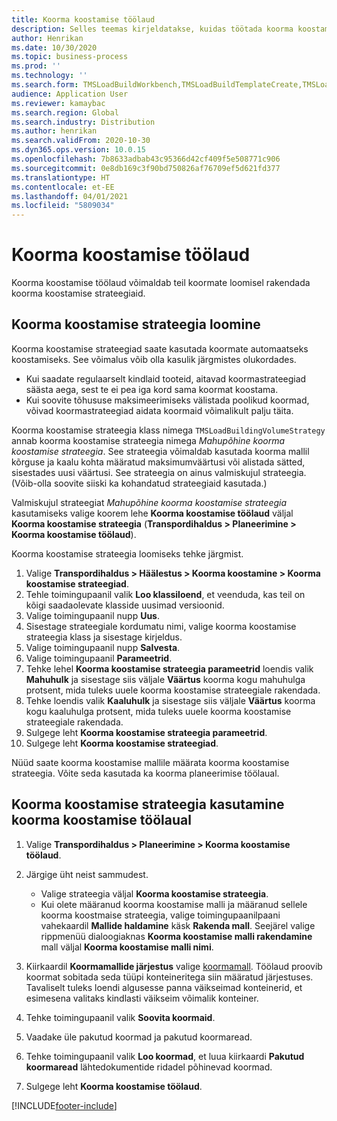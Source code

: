 ```yaml
---
title: Koorma koostamise töölaud
description: Selles teemas kirjeldatakse, kuidas töötada koorma koostamise töölauaga.
author: Henrikan
ms.date: 10/30/2020
ms.topic: business-process
ms.prod: ''
ms.technology: ''
ms.search.form: TMSLoadBuildWorkbench,TMSLoadBuildTemplateCreate,TMSLoadBuildStrategy,TMSLoadBuildTemplateApply
audience: Application User
ms.reviewer: kamaybac
ms.search.region: Global
ms.search.industry: Distribution
ms.author: henrikan
ms.search.validFrom: 2020-10-30
ms.dyn365.ops.version: 10.0.15
ms.openlocfilehash: 7b8633adbab43c95366d42cf409f5e508771c906
ms.sourcegitcommit: 0e8db169c3f90bd750826af76709ef5d621fd377
ms.translationtype: HT
ms.contentlocale: et-EE
ms.lasthandoff: 04/01/2021
ms.locfileid: "5809034"
---
```

# <a name="load-building-workbench"></a>Koorma koostamise töölaud

Koorma koostamise töölaud võimaldab teil koormate loomisel rakendada koorma koostamise strateegiaid.

## <a name="create-a-load-building-strategy"></a>Koorma koostamise strateegia loomine

Koorma koostamise strateegiad saate kasutada koormate automaatseks koostamiseks. See võimalus võib olla kasulik järgmistes olukordades.

- Kui saadate regulaarselt kindlaid tooteid, aitavad koormastrateegiad säästa aega, sest te ei pea iga kord sama koormat koostama.
- Kui soovite tõhususe maksimeerimiseks välistada poolikud koormad, võivad koormastrateegiad aidata koormaid võimalikult palju täita.

Koorma koostamise strateegia klass nimega `TMSLoadBuildingVolumeStrategy` annab koorma koostamise strateegia nimega *Mahupõhine koorma koostamise strateegia*. See strateegia võimaldab kasutada koorma mallil kõrguse ja kaalu kohta määratud maksimumväärtusi või alistada sätted, sisestades uusi väärtusi. See strateegia on ainus valmiskujul strateegia. (Võib-olla soovite siiski ka kohandatud strateegiaid kasutada.)

Valmiskujul strateegiat *Mahupõhine koorma koostamise strateegia* kasutamiseks valige koorem lehe **Koorma koostamise töölaud** väljal **Koorma koostamise strateegia** (**Transpordihaldus &gt; Planeerimine &gt; Koorma koostamise töölaud**).

Koorma koostamise strateegia loomiseks tehke järgmist.

1. Valige **Transpordihaldus &gt; Häälestus &gt; Koorma koostamine &gt; Koorma koostamise strateegiad**.
1. Tehle toimingupaanil valik **Loo klassiloend**, et veenduda, kas teil on kõigi saadaolevate klasside uusimad versioonid.
1. Valige toimingupaanil nupp **Uus**.
1. Sisestage strateegiale kordumatu nimi, valige koorma koostamise strateegia klass ja sisestage kirjeldus.
1. Valige toimingupaanil nupp **Salvesta**.
1. Valige toimingupaanil **Parameetrid**.
1. Tehke lehel **Koorma koostamise strateegia parameetrid** loendis valik **Mahuhulk** ja sisestage siis väljale **Väärtus** koorma kogu mahuhulga protsent, mida tuleks uuele koorma koostamise strateegiale rakendada.
1. Tehke loendis valik **Kaaluhulk** ja sisestage siis väljale **Väärtus** koorma kogu kaaluhulga protsent, mida tuleks uuele koorma koostamise strateegiale rakendada.
1. Sulgege leht **Koorma koostamise strateegia parameetrid**.
1. Sulgege leht **Koorma koostamise strateegiad**.

Nüüd saate koorma koostamise mallile määrata koorma koostamise strateegia. Võite seda kasutada ka koorma planeerimise töölaual.

## <a name="use-a-load-building-strategy-in-the-load-building-workbench"></a>Koorma koostamise strateegia kasutamine koorma koostamise töölaual

1. Valige **Transpordihaldus &gt; Planeerimine &gt; Koorma koostamise töölaud**.
1. Järgige üht neist sammudest.

    - Valige strateegia väljal **Koorma koostamise strateegia**.
    - Kui olete määranud koorma koostamise malli ja määranud sellele koorma koostmaise strateegia, valige toimingupaanilpaani vahekaardil **Mallide haldamine** käsk **Rakenda mall**. Seejärel valige rippmenüü dialoogiaknas **Koorma koostamise malli rakendamine** mall väljal **Koorma koostamise malli nimi**.

1. Kiirkaardil **Koormamallide järjestus** valige [koormamall](load-template.md). Töölaud proovib koormat sobitada seda tüüpi konteineritega siin määratud järjestuses. Tavaliselt tuleks loendi algusesse panna väikseimad konteinerid, et esimesena valitaks kindlasti väikseim võimalik konteiner.
1. Tehke toimingupaanil valik **Soovita koormaid**.
1. Vaadake üle pakutud koormad ja pakutud koormaread.
1. Tehke toimingupaanil valik **Loo koormad**, et luua kiirkaardi **Pakutud koormaread** lähtedokumentide ridadel põhinevad koormad.
1. Sulgege leht **Koorma koostamise töölaud**.


[!INCLUDE[footer-include](../../../includes/footer-banner.md)]
